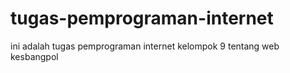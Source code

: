 # tugas-pemprograman-internet
ini adalah tugas pemprograman internet kelompok 9 tentang web kesbangpol
